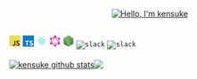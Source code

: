 <p align="center"><a href="https://one-is.jp"><img width="80%" alt="Hello, I'm kensuke" src="https://images.microcms-assets.io/assets/b24c2fef659a452faaa91dbc5c181024/8a4af271dd9143dba97ee23806a3789b/header.png?auto=format,compress&h=300" /></a></p>

<br />
<code><img height="20" alt="javascript" src="https://raw.githubusercontent.com/github/explore/80688e429a7d4ef2fca1e82350fe8e3517d3494d/topics/javascript/javascript.png"></code>
<code><img height="20" alt="typescript" src="https://raw.githubusercontent.com/github/explore/80688e429a7d4ef2fca1e82350fe8e3517d3494d/topics/typescript/typescript.png"></code>
<code><img height="20" alt="react" src="https://raw.githubusercontent.com/github/explore/80688e429a7d4ef2fca1e82350fe8e3517d3494d/topics/react/react.png"></code>
<code><img height="20" alt="graphql" src="https://raw.githubusercontent.com/github/explore/5c058a388828bb5fde0bcafd4bc867b5bb3f26f3/topics/graphql/graphql.png"></code>
<code><img height="20" alt="nodejs" src="https://raw.githubusercontent.com/github/explore/80688e429a7d4ef2fca1e82350fe8e3517d3494d/topics/nodejs/nodejs.png"></code>    
<code><img height="20" alt="slack" src="https://images.microcms-assets.io/assets/b24c2fef659a452faaa91dbc5c181024/3be9e91c373b4cd6bd028b04e0e97101/Slack.png?auto=format,compress&h=300"></code>
<code><img height="20" alt="slack" src="https://images.microcms-assets.io/assets/b24c2fef659a452faaa91dbc5c181024/20686db05ff7436ca663f0a1cc267d85/f7585a8cd3f47c44b6e72d69679f356a.png?auto=format,compress&h=300"></code>

<br>
<br>
 <a href="https://github.com/kensuke537/github-readme-stats">
 <img align="center" src="https://github-readme-stats.vercel.app/api?username=kensuke537&show_icons=true&include_all_commits=true&theme=buefy&hide_border=true" alt="kensuke github stats" /></a><a href="https://github.com/kensuke537/github-readme-stats"><img align="center" src="https://github-readme-stats.vercel.app/api/top-langs/?username=kensuke537&layout=compact&theme=buefy&hide_border=true" /></a> 
